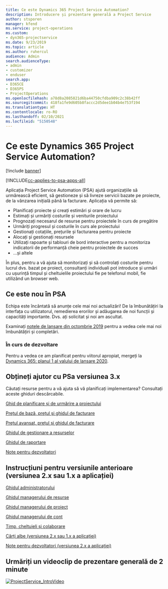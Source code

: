 ```yaml
---
title: Ce este Dynamics 365 Project Service Automation?
description: Introducere și prezentare generală a Project Service
author: stsporen
manager: kfend
ms.service: project-operations
ms.custom:
- dyn365-projectservice
ms.date: 9/23/2019
ms.topic: article
ms.author: ruhercul
audience: Admin
search.audienceType:
- admin
- customizer
- enduser
search.app:
- D365CE
- D365PS
- ProjectOperations
ms.openlocfilehash: a78d8a2085821d6ba44750cfdba909c2c38b42ff
ms.sourcegitcommit: 418fa1fe9d605b8faccc2d5dee1b04b4e753f194
ms.translationtype: HT
ms.contentlocale: ro-RO
ms.lasthandoff: 02/10/2021
ms.locfileid: "5150548"
---
```

# <a name="what-is-dynamics-365-project-service-automation"></a>Ce este Dynamics 365 Project Service Automation?

[!include [banner](../includes/psa-now-project-operations.md)]

[!INCLUDE[cc-applies-to-psa-apps-all](../includes/cc-applies-to-psa-apps-all.md)]

Aplicația Project Service Automation (PSA) ajută organizațiile să urmărească eficient, să gestioneze și să livreze servicii bazate pe proiecte, de la vânzarea inițială până la facturare. Aplicația vă permite să:

- Planificați proiecte și creați estimări și orare de lucru
- Estimați și urmăriți costurile și veniturile proiectului
- Prognozați necesarul de resurse pentru proiectele în curs de pregătire
- Urmăriți progresul și costurile în curs ale proiectului
- Gestionați cotațiile, prețurile și facturarea pentru proiecte
- Alocați și gestionați resursele
- Utilizați rapoarte și tablouri de bord interactive pentru a monitoriza indicatorii de performanță cheie pentru proiectele de succes
- ...și altele

În plus, pentru a vă ajuta să monitorizați și să controlați costurile pentru lucrul dvs. bazat pe proiect, consultanți individuali pot introduce și urmări cu ușurință timpul și cheltuielile proiectului fie pe telefonul mobil, fie utilizând un browser web.

## <a name="whats-new-in-psa"></a>Ce este nou în PSA
Echipa este încântată să anunțe cele mai noi actualizări! De la îmbunătățiri la interfața cu utilizatorul, remedierea erorilor și adăugarea de noi funcții și capacități importante. Dvs. ați solicitat și noi am ascultat.

Examinați [notele de lansare din octombrie 2019](https://docs.microsoft.com/dynamics365-release-plan/2019wave2/index) pentru a vedea cele mai noi îmbunătățiri și completări.

### <a name="in-development"></a>În curs de dezvoltare
Pentru a vedea ce am planificat pentru viitorul apropiat, mergeți la [Dynamics 365: planul 1 al valului de lansare 2020](https://docs.microsoft.com/dynamics365-release-plan/2020wave1/index).

## <a name="get-help-with-psa-version-3x"></a>Obțineți ajutor cu PSa versiunea 3.x
Căutați resurse pentru a vă ajuta să vă planificați implementarea? Consultați aceste ghiduri descărcabile.

 [Ghid de planificare și de urmărire a proiectului](../psa/implementation-guides/project-planning-tracking.md)

 [Prețul de bază, prețul și ghidul de facturare](../psa/implementation-guides/begin-quoting-pricing-billing.md)

 [Prețul avansat, prețul și ghidul de facturare](../psa/implementation-guides/adv-quoting-pricing-billing.md)

 [Ghidul de gestionare a resurselor](../psa/implementation-guides/resource-management-guide.md)

 [Ghidul de raportare](../psa/implementation-guides/reporting-guide.md)

 [Note pentru dezvoltatori](../psa/developer-guides/overview-dev-notes-v3.x.md)

## <a name="guidance-for-earlier-versions-app-version-2x-or-1x"></a>Instrucțiuni pentru versiunile anterioare (versiunea 2.x sau 1.x a aplicației)
 [Ghidul administratorului](../psa/admin-guide.md)

 [Ghidul managerului de resurse](../psa/resource-manager-guide.md)

 [Ghidul managerului de proiect](../psa/project-manager-guide.md)

 [Ghidul managerului de cont](../psa/account-manager-guide.md)

 [Timp, cheltuieli și colaborare](../psa/time-expense-collaboration-guide.md)

 [Cărți albe (versiunea 2.x sau 1.x a aplicației)](../psa/white-papers.md)

 [Note pentru dezvoltatori (versiunea 2.x a aplicației)](../psa/developer-guides/add-custom-qoi-forms-v2.x.md)

 ## <a name="watch-a-2-minute-overview-video"></a>Urmăriți un videoclip de prezentare generală de 2 minute
 <a name="heroArea"></a> [![ProjectService_IntroVideo](../psa/media/project-service-intro-video.png "ProjectService_IntroVideo")](https://go.microsoft.com/fwlink/p/?LinkId=799457)


